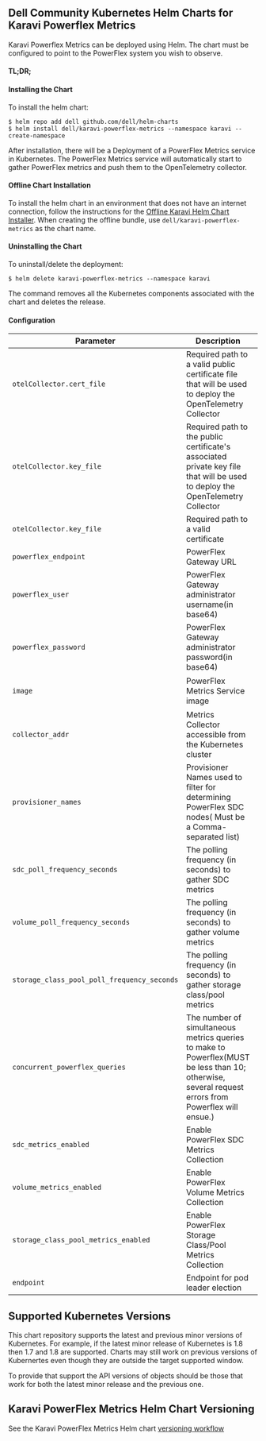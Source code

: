 <!--
Copyright (c) 2020 Dell Inc., or its subsidiaries. All Rights Reserved.

Licensed under the Apache License, Version 2.0 (the "License");
you may not use this file except in compliance with the License.
You may obtain a copy of the License at

    http://www.apache.org/licenses/LICENSE-2.0
-->


## Dell Community Kubernetes Helm Charts for Karavi Powerflex Metrics

Karavi Powerflex Metrics can be deployed using Helm.  The chart must be configured to point to the PowerFlex system you wish to observe.

#### TL;DR;
#### Installing the Chart
To install the helm chart:
```console
$ helm repo add dell github.com/dell/helm-charts
$ helm install dell/karavi-powerflex-metrics --namespace karavi --create-namespace
```
After installation, there will be a Deployment of a PowerFlex Metrics service in Kubernetes.
The PowerFlex Metrics service will automatically start to gather PowerFlex metrics and push them to the OpenTelemetry collector.

#### Offline Chart Installation
To install the helm chart in an environment that does not have an internet connection, follow the instructions for the [Offline Karavi Helm Chart Installer](../karavi/installer/README.md). When creating the offline bundle, use `dell/karavi-powerflex-metrics` as the chart name.

#### Uninstalling the Chart
To uninstall/delete the deployment:
```console
$ helm delete karavi-powerflex-metrics --namespace karavi
```
The command removes all the Kubernetes components associated with the chart and deletes the release.

#### Configuration

| Parameter                                 | Description                                   | Default                                                 |
|-------------------------------------------|-----------------------------------------------|---------------------------------------------------------|
| `otelCollector.cert_file`      | Required path to a valid public certificate file that will be used to deploy the OpenTelemetry Collector            | ` `                                                   |
| `otelCollector.key_file`      | Required path to the public certificate's associated private key file that will be used to deploy the OpenTelemetry Collector            | ` `                                                   |
| `otelCollector.key_file`      | Required path to a valid certificate            | ` `                                                   |
| `powerflex_endpoint`      | PowerFlex Gateway URL            | ` `                                                   |
| `powerflex_user`                      | PowerFlex Gateway administrator username(in base64)                           | ` `                           |
| `powerflex_password`                           | PowerFlex Gateway administrator password(in base64)                      | ` ` |
| `image`                          |  PowerFlex Metrics Service image                      | `<docker-registry>:<port>/karavi-powerflex-metrics:latest`|
| `collector_addr`                         | Metrics Collector accessible from the Kubernetes cluster                    | `otel-collector:55680`  |
| `provisioner_names`                       | Provisioner Names used to filter for determining PowerFlex SDC nodes( Must be a Comma-separated list)          | ` csi-vxflexos.dellemc.com`                                                   |
| `sdc_poll_frequency_seconds`                        | The polling frequency (in seconds) to gather SDC metrics                         | `10`                                       |
| `volume_poll_frequency_seconds`                        | The polling frequency (in seconds) to gather volume metrics | `10`                         |
| `storage_class_pool_poll_frequency_seconds`                        | The polling frequency (in seconds) to gather storage class/pool metrics                         |  `10`                                       |
| `concurrent_powerflex_queries`                        | The number of simultaneous metrics queries to make to Powerflex(MUST be less than 10; otherwise, several request errors from Powerflex will ensue.)                       |  `10`                                       |
| `sdc_metrics_enabled`                        | Enable PowerFlex SDC Metrics Collection                         | `true`                                       |
| `volume_metrics_enabled`                        | Enable PowerFlex Volume Metrics Collection                         | `true`                                       |
| `storage_class_pool_metrics_enabled`                        | Enable PowerFlex  Storage Class/Pool Metrics Collection                         | `true`                                       |
| `endpoint`                        | Endpoint for pod leader election                       | `karavi-powerflex-metrics`                                       |

## Supported Kubernetes Versions

This chart repository supports the latest and previous minor versions of Kubernetes. For example, if the latest minor release of Kubernetes is 1.8 then 1.7 and 1.8 are supported. Charts may still work on previous versions of Kubernertes even though they are outside the target supported window.

To provide that support the API versions of objects should be those that work for both the latest minor release and the previous one.

## Karavi PowerFlex Metrics Helm Chart Versioning
See the Karavi PowerFlex Metrics Helm chart [versioning workflow](./VERSIONING_WORKFLOW.md)